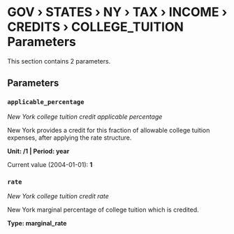 # GOV › STATES › NY › TAX › INCOME › CREDITS › COLLEGE_TUITION Parameters

This section contains 2 parameters.

## Parameters

### `applicable_percentage`
*New York college tuition credit applicable percentage*

New York provides a credit for this fraction of allowable college tuition expenses, after applying the rate structure.

**Unit: /1 | Period: year**

Current value (2004-01-01): **1**


### `rate`
*New York college tuition credit rate*

New York marginal percentage of college tuition which is credited.

**Type: marginal_rate**

